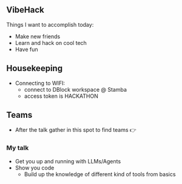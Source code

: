 ## VibeHack

Things I want to accomplish today:

- Make new friends
- Learn and hack on cool tech
- Have fun

## Housekeeping

- Connecting to WIFI:
  - connect to DBlock workspace @ Stamba
  - access token is HACKATHON

## Teams

- After the talk gather in this spot to find teams 👉

### My talk

- Get you up and running with LLMs/Agents
- Show you code
  - Build up the knowledge of different kind of tools from basics
